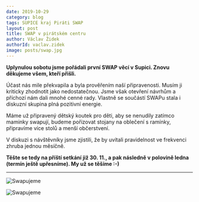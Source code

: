 ```yaml
---
date: 2019-10-29
category: blog
tags: SUPICE kraj Piráti SWAP
layout: post
title: SWAP v pirátském centru
author: Václav Židek
authorId: vaclav.zidek
image: posts/swap.jpg
---
```


**Uplynulou sobotu jsme pořádali první SWAP věcí v Supici. Znovu děkujeme všem, kteří přišli.**

Účast nás mile překvapila a byla prověřením naší připravenosti. Musím ji kriticky zhodnotit jako nedostatečnou. Jsme však otevření návrhům a příchozí nám dali mnohé cenné rady. Vlastně se součástí SWAPu stala i diskuzní skupina plná pozitivní energie.

Máme už připravený dětský koutek pro děti, aby se nenudily zatímco maminky swapují, budeme pořizovat stojany na oblečení s ramínky, připravíme více stolů a menší občerstvení. 

V diskuzi s návštěvníky jsme zjistili, že by uvítali pravidelnost ve frekvenci zhruba jednou měsíčně. 

**Těšte se tedy na příští setkání již 30. 11., a pak následně v polovině ledna (termín ještě upřesníme). My už se těšíme :-)**


---
![Swapujeme](https://ustecky.pirati.cz/assets/img/posts/swap2.jpg)

![Swapujeme](https://ustecky.pirati.cz/assets/img/posts/swap3.jpg)
